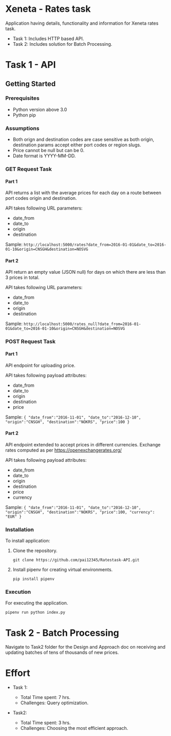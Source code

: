# Xeneta - Rates task

Application having details, functionality and information for Xeneta rates task.

- Task 1: Includes HTTP based API.
- Task 2: Includes solution for Batch Processing.

# Task 1 - API

## Getting Started

### Prerequisites

- Python version above 3.0
- Python pip

### Assumptions

- Both orign and destination codes are case sensitive as both origin, destination params accept either port codes or region slugs.
- Price cannot be null but can be 0.
- Date format is YYYY-MM-DD.

### GET Request Task

#### Part 1

API returns a list with the average prices for each day on a route between port codes origin and destination.

API takes following URL parameters:

- date_from
- date_to
- origin
- destination

Sample: `http://localhost:5000/rates?date_from=2016-01-01&date_to=2016-01-10&origin=CNSGH&destination=NOSVG`

#### Part 2

API return an empty value (JSON null) for days on which there are less than 3 prices in total.

API takes following URL parameters:

- date_from
- date_to
- origin
- destination

Sample: `http://localhost:5000/rates_null?date_from=2016-01-01&date_to=2016-01-10&origin=CNSGH&destination=NOSVG`

### POST Request Task

#### Part 1

API endpoint for uploading price.

API takes following payload attributes:

- date_from
- date_to
- origin
- destination
- price

Sample: `{ "date_from":"2016-11-01", "date_to":"2016-12-10", "origin":"CNSGH", "destination":"NOKRS", "price":100 }`

#### Part 2

API endpoint extended to accept prices in different currencies. Exchange rates computed as per https://openexchangerates.org/

API takes following payload attributes:

- date_from
- date_to
- origin
- destination
- price
- currency

Sample: `{ "date_from":"2016-11-01", "date_to":"2016-12-10", "origin":"CNSGH", "destination":"NOKRS", "price":100, "currency": "EUR" }`

### Installation

To install application:

1. Clone the repository.

   `git clone https://github.com/pai12345/Ratestask-API.git`

2. Install pipenv for creating virtual environments.

   `pip install pipenv`

### Execution

For executing the application.

`pipenv run python index.py`

# Task 2 - Batch Processing

Navigate to Task2 folder for the Design and Approach doc on receiving and updating batches of tens of thousands of new prices.

# Effort

- Task 1:

  - Total Time spent: 7 hrs.
  - Challenges: Query optimization.

- Task2:
  - Total Time spent: 3 hrs.
  - Challenges: Choosing the most efficient approach.
